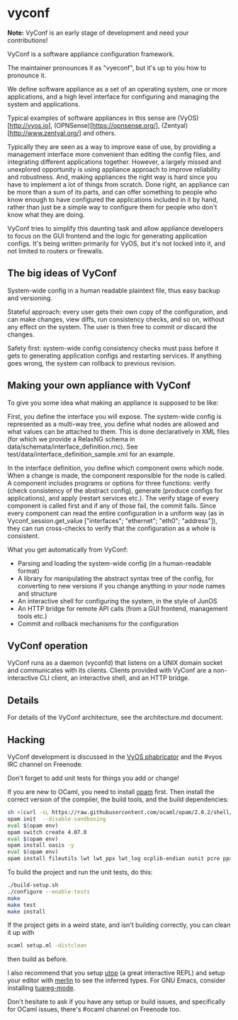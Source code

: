 vyconf
=======

**Note:** VyConf is an early stage of development and need your contributions!

VyConf is a software appliance configuration framework.

The maintainer pronounces it as "vyeconf", but it's up to you how to pronounce it.

We define software appliance as a set of an operating system, one or more applications,
and a high level interface for configuring and managing the system and applications.

Typical examples of software appliances in this sense are (VyOS)[http://vyos.io],
(OPNSense)[https://opnsense.org/], (Zentyal)[http://www.zentyal.org/] and others.

Typically they are seen as a way to improve ease of use, by providing a management interface
more convenient than editing the config files, and integrating different applications together.
However, a largely missed and unexplored opportunity is using appliance approach to improve
reliability and robustness. And, making appliances the right way is hard since you have to
implement a lot of things from scratch. Done right, an appliance can be more than a sum of its
parts, and can offer something to people who know enough to have configured the applications
included in it by hand, rather than just be a simple way to configure them for people who
don't know what they are doing.

VyConf tries to simplify this daunting task and allow appliance developers to focus on the
GUI frontend and the logic for generating application configs. It's being written primarily
for VyOS, but it's not locked into it, and not limited to routers or firewalls.

## The big ideas of VyConf

System-wide config in a human readable plaintext file, thus easy backup and versioning.

Stateful approach: every user gets their own copy of the configuration, and can make changes,
view diffs, run consistency checks, and so on, without any effect on the system. The user is then
free to commit or discard the changes.

Safety first: system-wide config consistency checks must pass before it gets to generating
application configs and restarting services. If anything goes wrong, the system can rollback
to previous revision.

## Making your own appliance with VyConf

To give you some idea what making an appliance is supposed to be like:

First, you define the interface you will expose. The system-wide config is represented as
a multi-way tree, you define what nodes are allowed and what values can be attached to them.
This is done declaratively in XML files (for which we provide a RelaxNG schema in data/schemata/interface_definition.rnc).
See test/data/interface_definition_sample.xml for an example.

In the interface definition, you define which component owns which node. When a change is made, the component
responsible for the node is called. A component includes programs or options for three functions: verify (check
consistency of the abstract config), generate (produce configs for applications), and apply (restart services etc.).
The verify stage of every component is called first and if any of those fail, the commit fails. Since every component
can read the entire configuration in a uniform way (as in Vyconf_session.get_value ["interfaces"; "ethernet"; "eth0"; "address"]),
they can run cross-checks to verify that the configuration as a whole is consistent.

What you get automatically from VyConf:
* Parsing and loading the system-wide config (in a human-readable format)
* A library for manipulating the abstract syntax tree of the config, for converting to new versions if you change anything in your node names and structure
* An interactive shell for configuring the system, in the style of JunOS
* An HTTP bridge for remote API calls (from a GUI frontend, management tools etc.)
* Commit and rollback mechanisms for the configuration


## VyConf operation

VyConf runs as a daemon (vyconfd) that listens on a UNIX domain socket and communicates with
its clients. Clients provided with VyConf are a non-interactive CLI client, an interactive shell,
and an HTTP bridge.

## Details

For details of the VyConf architecture, see the architecture.md document.

## Hacking

VyConf development is discussed in the [VyOS phabricator](https://phabricator.vyos.net/project/profile/1/)
and the #vyos IRC channel on Freenode.

Don't forget to add unit tests for things you add or change!

If you are new to OCaml, you need to install [opam](http://opam.ocaml.org/)
first. Then install the correct version of the compiler, the build tools, and
the build dependencies:

```bash
sh <(curl -sL https://raw.githubusercontent.com/ocaml/opam/2.0.2/shell/install.sh)
opam init  --disable-sandboxing
eval $(opam env)
opam switch create 4.07.0
eval $(opam env)
opam install oasis -y
eval $(opam env)
opam install fileutils lwt lwt_ppx lwt_log ocplib-endian ounit pcre ppx_deriving_yojson sha toml xml-light batteries ocaml-protoc ctypes-foreign -y
```

To build the project and run the unit tests, do this:

```bash
./build-setup.sh
./configure --enable-tests
make
make test
make install
```

If the project gets in a weird state, and isn't building correctly, you can clean it up with

```bash
ocaml setup.ml -distclean
```

then build as before.

I also recommend that you setup [utop](https://opam.ocaml.org/blog/about-utop/)
(a great interactive REPL) and setup your editor with
[merlin](https://github.com/ocaml/merlin) to see the inferred types. For GNU
Emacs, consider installing [tuareg-mode](https://github.com/ocaml/tuareg).

Don't hesitate to ask if you have any setup or build issues, and specifically for OCaml issues,
there's #ocaml channel on Freenode too.
